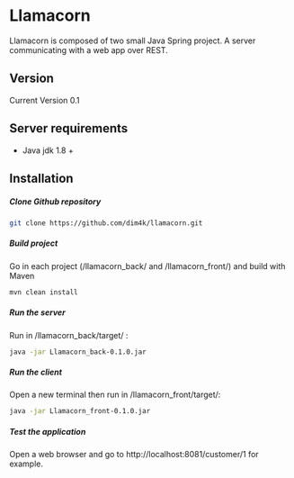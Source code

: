 # Llamacorn

Llamacorn is composed of two small Java Spring project.
A server communicating with a web app over REST.

Version
----

Current Version 0.1

Server requirements
----
* Java jdk 1.8 +

Installation
----

##### Clone Github repository

```sh
git clone https://github.com/dim4k/llamacorn.git
```

##### Build project

Go in each project (/llamacorn_back/ and /llamacorn_front/) and build with Maven

```sh
mvn clean install
```

##### Run the server

Run in /llamacorn_back/target/  :

```sh
java -jar Llamacorn_back-0.1.0.jar
```

##### Run the client

Open a new terminal then run in /llamacorn_front/target/:

```sh
java -jar Llamacorn_front-0.1.0.jar
```

##### Test the application

Open a web browser and go to http://localhost:8081/customer/1 for example.


